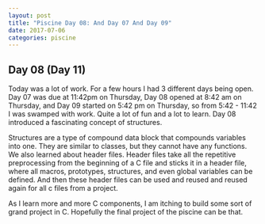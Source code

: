 ```yaml
---
layout: post
title: "Piscine Day 08: And Day 07 And Day 09"
date: 2017-07-06
categories: piscine
---
```

## Day 08 (Day 11)
Today was a lot of work. For a few hours I had 3 different days being open. Day 07 was due at 11:42pm on Thursday, Day 08 opened at 8:42 am on Thursday, and Day 09 started on 5:42 pm on Thursday, so from 5:42 - 11:42 I was swamped with work. Quite a lot of fun and a lot to learn. Day 08 introduced a fascinating concept of structures.

Structures are a type of compound data block that compounds variables into one. They are similar to classes, but they cannot have any functions. We also learned about header files. Header files take all the repetitive preprocessing from the beginning of a C file and sticks it in a header file, where all macros, prototypes, structures, and even global variables can be defined. And then these header files can be used and reused and reused again for all c files from a project.

As I learn more and more C components, I am itching to build some sort of grand project in C. Hopefully the final project of the piscine can be that.
